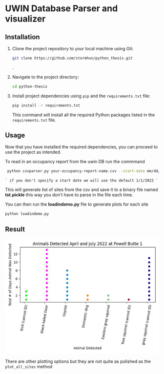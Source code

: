 
# UWIN Database Parser and visualizer 



## Installation

1. Clone the project repository to your local machine using Git:

   ```bash
   git clone https://github.com/stormhun/python_thesis.git
   ```

   .

2. Navigate to the project directory:

   ```bash
   cd python-thesis
   ```

3. Install project dependencies using `pip` and the `requirements.txt` file:

   ```bash
   pip install -r requirements.txt
   ```

   This command will install all the required Python packages listed in the `requirements.txt` file.

## Usage

Now that you have installed the required dependencies, you can proceed to use the project as intended.

To read in an occupancy report from the uwin DB run the commmand
   ```bash
    python csvparser.py your-occupancy-report-name.csv --start-date mm/dd/yyyy
```
    ` if you don't specify a start date we will use the default 1/1/2022 `

This will generate list of sites from the csv and save it to a binary file named **tst.pickle** this way you don't have to parse in the file each time.

You can then run the **loadindemo.py** file to generate plots for each site

```bash 
python loadindemo.py
```

## Result

![Sample Plot for Powell Butte ](https://github.com/stormhun/python_thesis/blob/main/Powell%20Butte%201.jpg)


There are other plotting options but they are not quite as polished as the `plot_all_sites` method


